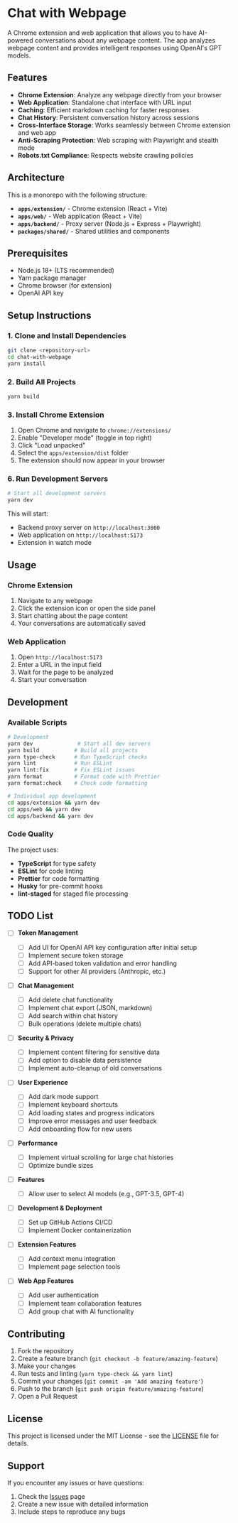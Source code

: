 # Chat with Webpage

A Chrome extension and web application that allows you to have AI-powered conversations about any webpage content. The app analyzes webpage content and provides intelligent responses using OpenAI's GPT models.

## Features

- **Chrome Extension**: Analyze any webpage directly from your browser
- **Web Application**: Standalone chat interface with URL input
- **Caching**: Efficient markdown caching for faster responses
- **Chat History**: Persistent conversation history across sessions
- **Cross-Interface Storage**: Works seamlessly between Chrome extension and web app
- **Anti-Scraping Protection**: Web scraping with Playwright and stealth mode
- **Robots.txt Compliance**: Respects website crawling policies

## Architecture

This is a monorepo with the following structure:

- **`apps/extension/`** - Chrome extension (React + Vite)
- **`apps/web/`** - Web application (React + Vite)
- **`apps/backend/`** - Proxy server (Node.js + Express + Playwright)
- **`packages/shared/`** - Shared utilities and components

## Prerequisites

- Node.js 18+ (LTS recommended)
- Yarn package manager
- Chrome browser (for extension)
- OpenAI API key

## Setup Instructions

### 1. Clone and Install Dependencies

```bash
git clone <repository-url>
cd chat-with-webpage
yarn install
```

### 2. Build All Projects

```bash
yarn build
```

### 3. Install Chrome Extension

1. Open Chrome and navigate to `chrome://extensions/`
2. Enable "Developer mode" (toggle in top right)
3. Click "Load unpacked"
4. Select the `apps/extension/dist` folder
5. The extension should now appear in your browser

### 6. Run Development Servers

```bash
# Start all development servers
yarn dev
```

This will start:

- Backend proxy server on `http://localhost:3000`
- Web application on `http://localhost:5173`
- Extension in watch mode

## Usage

### Chrome Extension

1. Navigate to any webpage
2. Click the extension icon or open the side panel
3. Start chatting about the page content
4. Your conversations are automatically saved

### Web Application

1. Open `http://localhost:5173`
2. Enter a URL in the input field
3. Wait for the page to be analyzed
4. Start your conversation

## Development

### Available Scripts

```bash
# Development
yarn dev              # Start all dev servers
yarn build           # Build all projects
yarn type-check      # Run TypeScript checks
yarn lint            # Run ESLint
yarn lint:fix        # Fix ESLint issues
yarn format          # Format code with Prettier
yarn format:check    # Check code formatting

# Individual app development
cd apps/extension && yarn dev
cd apps/web && yarn dev
cd apps/backend && yarn dev
```

### Code Quality

The project uses:

- **TypeScript** for type safety
- **ESLint** for code linting
- **Prettier** for code formatting
- **Husky** for pre-commit hooks
- **lint-staged** for staged file processing

## TODO List

- [ ] **Token Management**

  - [ ] Add UI for OpenAI API key configuration after initial setup
  - [ ] Implement secure token storage
  - [ ] Add API-based token validation and error handling
  - [ ] Support for other AI providers (Anthropic, etc.)

- [ ] **Chat Management**

  - [ ] Add delete chat functionality
  - [ ] Implement chat export (JSON, markdown)
  - [ ] Add search within chat history
  - [ ] Bulk operations (delete multiple chats)

- [ ] **Security & Privacy**

  - [ ] Implement content filtering for sensitive data
  - [ ] Add option to disable data persistence
  - [ ] Implement auto-cleanup of old conversations

- [ ] **User Experience**

  - [ ] Add dark mode support
  - [ ] Implement keyboard shortcuts
  - [ ] Add loading states and progress indicators
  - [ ] Improve error messages and user feedback
  - [ ] Add onboarding flow for new users

- [ ] **Performance**

  - [ ] Implement virtual scrolling for large chat histories
  - [ ] Optimize bundle sizes

- [ ] **Features**

  - [ ] Allow user to select AI models (e.g., GPT-3.5, GPT-4)

- [ ] **Development & Deployment**

  - [ ] Set up GitHub Actions CI/CD
  - [ ] Implement Docker containerization

- [ ] **Extension Features**

  - [ ] Add context menu integration
  - [ ] Implement page selection tools

- [ ] **Web App Features**
  - [ ] Add user authentication
  - [ ] Implement team collaboration features
  - [ ] Add group chat with AI functionality

## Contributing

1. Fork the repository
2. Create a feature branch (`git checkout -b feature/amazing-feature`)
3. Make your changes
4. Run tests and linting (`yarn type-check && yarn lint`)
5. Commit your changes (`git commit -am 'Add amazing feature'`)
6. Push to the branch (`git push origin feature/amazing-feature`)
7. Open a Pull Request

## License

This project is licensed under the MIT License - see the [LICENSE](LICENSE) file for details.

## Support

If you encounter any issues or have questions:

1. Check the [Issues](https://github.com/your-username/chat-with-webpage/issues) page
2. Create a new issue with detailed information
3. Include steps to reproduce any bugs
